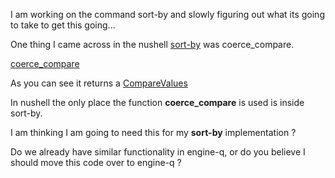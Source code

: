 
I am working on the command sort-by and slowly figuring out what its
going to take to get this going...

One thing I came across in the nushell
[sort-by](https://github.com/nushell/nushell/blob/main/crates/nu-command/src/commands/filters/sort_by.rs#L160) was coerce_compare.

[coerce_compare](https://github.com/nushell/nushell/blob/main/crates/nu-data/src/base.rs#L113)

As you can see it returns a
[CompareValues](https://github.com/nushell/nushell/blob/main/crates/nu-data/src/base.rs#L73)

In nushell the only place the function **coerce_compare** is used is inside sort-by.

I am thinking I am going to need this for my **sort-by** implementation ?

Do we already have similar functionality in engine-q, or do you believe I should move this code over to engine-q ?
